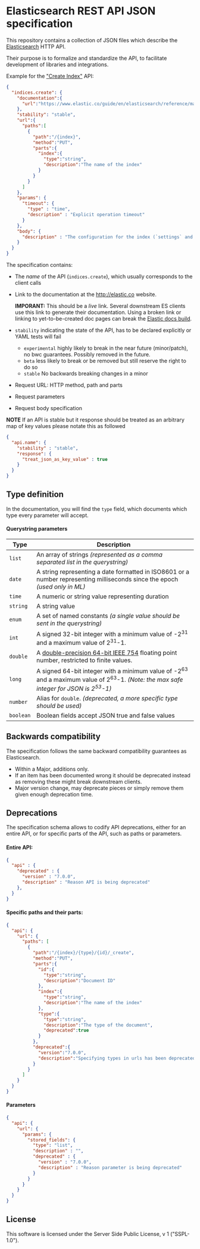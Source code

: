 # Elasticsearch REST API JSON specification

This repository contains a collection of JSON files which describe the [Elasticsearch](http://elastic.co) HTTP API.

Their purpose is to formalize and standardize the API, to facilitate development of libraries and integrations.

Example for the ["Create Index"](https://www.elastic.co/guide/en/elasticsearch/reference/master/indices-create-index.html) API:

```json
{
  "indices.create": {
    "documentation":{
      "url":"https://www.elastic.co/guide/en/elasticsearch/reference/master/indices-create-index.html"
    },
    "stability": "stable",
    "url":{
      "paths":[
        {
          "path":"/{index}",
          "method":"PUT",
          "parts":{
            "index":{
              "type":"string",
              "description":"The name of the index"
            }
          }
        }
      ]
    },
    "params": {
      "timeout": {
        "type" : "time",
        "description" : "Explicit operation timeout"
      }
    },
    "body": {
      "description" : "The configuration for the index (`settings` and `mappings`)"
    }
  }
}
```

The specification contains:

* The _name_ of the API (`indices.create`), which usually corresponds to the client calls
* Link to the documentation at the <http://elastic.co> website.

  **IMPORANT:** This should be a _live_ link. Several downstream ES clients use
  this link to generate their documentation. Using a broken link or linking to
  yet-to-be-created doc pages can break the [Elastic docs
  build](https://github.com/elastic/docs#building-documentation).
* `stability` indicating the state of the API, has to be declared explicitly or YAML tests will fail
    * `experimental` highly likely to break in the near future (minor/patch), no bwc guarantees.
    Possibly removed in the future.
    * `beta` less likely to break or be removed but still reserve the right to do so
    * `stable` No backwards breaking changes in a minor
* Request URL: HTTP method, path and parts
* Request parameters
* Request body specification

**NOTE**
If an API is stable but it response should be treated as an arbitrary map of key values please notate this as followed

```json
{
  "api.name": {
    "stability" : "stable",
    "response": {
      "treat_json_as_key_value" : true
    }
  }
}
```

## Type definition
In the documentation, you will find the `type` field, which documents which type every parameter will accept.

#### Querystring parameters
| Type  | Description  |
|---|---|
| `list`  | An array of strings *(represented as a comma separated list in the querystring)* |
| `date` | A string representing a date formatted in ISO8601 or a number representing milliseconds since the epoch *(used only in ML)*   |
| `time` | A numeric or string value representing duration |
| `string` | A string value  |
| `enum` | A set of named constants *(a single value should be sent in the querystring)*  |
| `int` | A signed 32-bit integer with a minimum value of -2<sup>31</sup> and a maximum value of 2<sup>31</sup>-1.  |
| `double` | A [double-precision 64-bit IEEE 754](https://en.wikipedia.org/wiki/Floating-point_arithmetic) floating point number, restricted to finite values.  |
| `long` | A signed 64-bit integer with a minimum value of -2<sup>63</sup> and a maximum value of 2<sup>63</sup>-1. *(Note: the max safe integer for JSON is 2<sup>53</sup>-1)* |
| `number` | Alias for `double`. *(deprecated, a more specific type should be used)*  |
| `boolean` | Boolean fields accept JSON true and false values  |

## Backwards compatibility

The specification follows the same backward compatibility guarantees as Elasticsearch.

- Within a Major, additions only.
- If an item has been documented wrong it should be deprecated instead as removing these might break downstream clients.
- Major version change, may deprecate pieces or simply remove them given enough deprecation time.

## Deprecations

The specification schema allows to codify API deprecations, either for an entire API, or for specific parts of the API, such as paths or parameters.

#### Entire API:

```json
{
  "api" : {
    "deprecated" : {
      "version" : "7.0.0",
      "description" : "Reason API is being deprecated"
    },
  }
}
```

#### Specific paths and their parts:

```json
{
  "api": {
    "url": {
      "paths": [
        {
          "path":"/{index}/{type}/{id}/_create",
          "method":"PUT",
          "parts":{
            "id":{
              "type":"string",
              "description":"Document ID"
            },
            "index":{
              "type":"string",
              "description":"The name of the index"
            },
            "type":{
              "type":"string",
              "description":"The type of the document",
              "deprecated":true
            }
          },
          "deprecated":{
            "version":"7.0.0",
            "description":"Specifying types in urls has been deprecated"
          }
        }
      ]
    }
  }
}
```

#### Parameters

```json
{
  "api": {
    "url": {
      "params": {
        "stored_fields": {
          "type": "list",
          "description" : "",
          "deprecated" : {
            "version" : "7.0.0",
            "description" : "Reason parameter is being deprecated"
          }
        }
      }
    }
  }
}
```

## License

This software is licensed under the Server Side Public License, v 1 ("SSPL-1.0").
